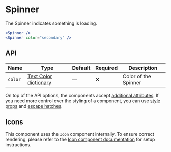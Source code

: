 # Spinner

The Spinner indicates something is loading.

```jsx
<Spinner />
<Spinner color="secondary" />
```

## API

| Name    | Type                                      | Default | Required | Description          |
| ------- | ----------------------------------------- | ------- | -------- | -------------------- |
| `color` | [Text Color dictionary][dictionary-color] | —       | ✕        | Color of the Spinner |

On top of the API options, the components accept [additional attributes][readme-additional-attributes].
If you need more control over the styling of a component, you can use [style props][readme-style-props]
and [escape hatches][readme-escape-hatches].

## Icons

This component uses the `Icon` component internally. To ensure correct rendering,
please refer to the [Icon component documentation][web-react-icon-documentation] for setup instructions.

[dictionary-color]: https://github.com/lmc-eu/spirit-design-system/tree/main/docs/DICTIONARIES.md#color
[readme-additional-attributes]: https://github.com/lmc-eu/spirit-design-system/blob/main/packages/web-react/README.md#additional-attributes
[readme-escape-hatches]: https://github.com/lmc-eu/spirit-design-system/blob/main/packages/web-react/README.md#escape-hatches
[readme-style-props]: https://github.com/lmc-eu/spirit-design-system/blob/main/packages/web-react/README.md#style-props
[web-react-icon-documentation]: https://github.com/lmc-eu/spirit-design-system/blob/main/packages/web-react/src/components/Icon/README.md#-usage

